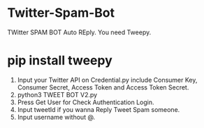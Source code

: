 # Twitter-Spam-Bot
TWitter SPAM BOT Auto REply.
You need Tweepy.
# pip install tweepy

1. Input your Twitter API on Credential.py include Consumer Key, Consumer Secret, Access Token and Access Token Secret.
2. python3 TWEET BOT V2.py
3. Press Get User for Check Authentication Login.
4. Input tweetId if you wanna Reply Tweet Spam someone.
5. Input username without @.
